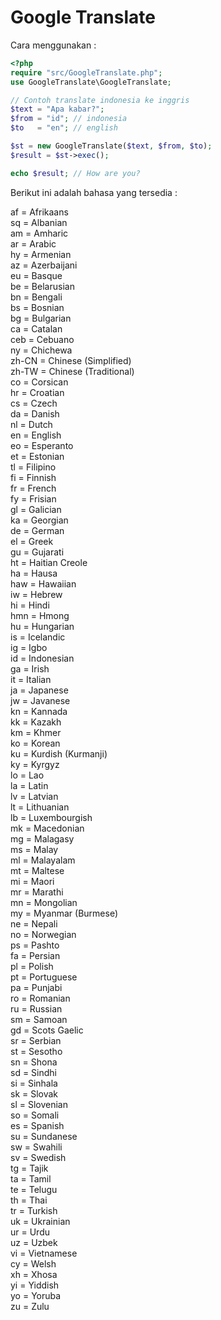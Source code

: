 # Google Translate

Cara menggunakan :
```php
<?php
require "src/GoogleTranslate.php";
use GoogleTranslate\GoogleTranslate;

// Contoh translate indonesia ke inggris
$text = "Apa kabar?";
$from = "id"; // indonesia
$to   = "en"; // english

$st = new GoogleTranslate($text, $from, $to);
$result = $st->exec();

echo $result; // How are you?
```
Berikut ini adalah bahasa yang tersedia :

af = Afrikaans<br>sq = Albanian<br>am = Amharic<br>ar = Arabic<br>hy = Armenian<br>az = Azerbaijani<br>eu = Basque<br>be = Belarusian<br>bn = Bengali<br>bs = Bosnian<br>bg = Bulgarian<br>ca = Catalan<br>ceb = Cebuano<br>ny = Chichewa<br>zh-CN = Chinese (Simplified)<br>zh-TW = Chinese (Traditional)<br>co = Corsican<br>hr = Croatian<br>cs = Czech<br>da = Danish<br>nl = Dutch<br>en = English<br>eo = Esperanto<br>et = Estonian<br>tl = Filipino<br>fi = Finnish<br>fr = French<br>fy = Frisian<br>gl = Galician<br>ka = Georgian<br>de = German<br>el = Greek<br>gu = Gujarati<br>ht = Haitian Creole<br>ha = Hausa<br>haw = Hawaiian<br>iw = Hebrew<br>hi = Hindi<br>hmn = Hmong<br>hu = Hungarian<br>is = Icelandic<br>ig = Igbo<br>id = Indonesian<br>ga = Irish<br>it = Italian<br>ja = Japanese<br>jw = Javanese<br>kn = Kannada<br>kk = Kazakh<br>km = Khmer<br>ko = Korean<br>ku = Kurdish (Kurmanji)<br>ky = Kyrgyz<br>lo = Lao<br>la = Latin<br>lv = Latvian<br>lt = Lithuanian<br>lb = Luxembourgish<br>mk = Macedonian<br>mg = Malagasy<br>ms = Malay<br>ml = Malayalam<br>mt = Maltese<br>mi = Maori<br>mr = Marathi<br>mn = Mongolian<br>my = Myanmar (Burmese)<br>ne = Nepali<br>no = Norwegian<br>ps = Pashto<br>fa = Persian<br>pl = Polish<br>pt = Portuguese<br>pa = Punjabi<br>ro = Romanian<br>ru = Russian<br>sm = Samoan<br>gd = Scots Gaelic<br>sr = Serbian<br>st = Sesotho<br>sn = Shona<br>sd = Sindhi<br>si = Sinhala<br>sk = Slovak<br>sl = Slovenian<br>so = Somali<br>es = Spanish<br>su = Sundanese<br>sw = Swahili<br>sv = Swedish<br>tg = Tajik<br>ta = Tamil<br>te = Telugu<br>th = Thai<br>tr = Turkish<br>uk = Ukrainian<br>ur = Urdu<br>uz = Uzbek<br>vi = Vietnamese<br>cy = Welsh<br>xh = Xhosa<br>yi = Yiddish<br>yo = Yoruba<br>zu = Zulu<br>